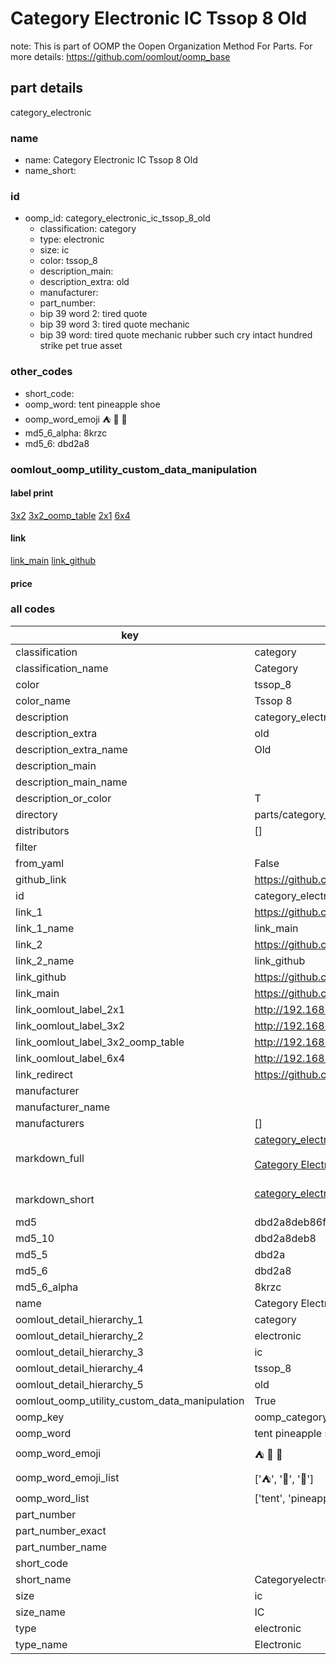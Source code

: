 # Category Electronic IC Tssop 8 Old  

note: This is part of OOMP the Oopen Organization Method For Parts. For more details: https://github.com/oomlout/oomp_base

##  part details
  



category_electronic



### name
* name: Category Electronic IC Tssop 8 Old
* name_short: 
### id
* oomp_id: category_electronic_ic_tssop_8_old
  * classification: category
  * type: electronic
  * size: ic
  * color: tssop_8
  * description_main: 
  * description_extra: old
  * manufacturer: 
  * part_number: 
  * bip 39 word 2: tired quote
  * bip 39 word 3: tired quote mechanic
  * bip 39 word: tired quote mechanic rubber such cry intact hundred strike pet true asset

### other_codes
* short_code: 
* oomp_word: tent pineapple shoe
* oomp_word_emoji :tent: :pineapple: :shoe:
* md5_6_alpha: 8krzc
* md5_6: dbd2a8






### oomlout_oomp_utility_custom_data_manipulation
#### label print
[3x2](http://192.168.1.245:1112/?label=oomp%208krzc)
[3x2_oomp_table](http://192.168.1.108:1112/?label=oomp%208krzc)
[2x1](http://192.168.1.242:1112/?label=oomp%208krzc)
[6x4](http://192.168.1.55:1112/?label=oomp%208krzc)    

#### link

[link_main](https://github.com/oomlout/oomlout_oomp_version_1_messy/tree/main/parts/category_electronic_ic_tssop_8_old) [link_github](https://github.com/oomlout/oomlout_oomp_version_1_messy/tree/main/parts/category_electronic_ic_tssop_8_old)                             

#### price







### all codes 
| key | value |  
| --- | --- |  
| classification | category |  
| classification_name | Category |  
| color | tssop_8 |  
| color_name | Tssop 8 |  
| description | category_electronic |  
| description_extra | old |  
| description_extra_name | Old |  
| description_main |  |  
| description_main_name |  |  
| description_or_color | T  |  
| directory | parts/category_electronic_ic_tssop_8_old |  
| distributors | [] |  
| filter |  |  
| from_yaml | False |  
| github_link | https://github.com/oomlout/oomlout_oomp_part_src/tree/main/parts/category_electronic_ic_tssop_8_old |  
| id | category_electronic_ic_tssop_8_old |  
| link_1 | https://github.com/oomlout/oomlout_oomp_version_1_messy/tree/main/parts/category_electronic_ic_tssop_8_old |  
| link_1_name | link_main |  
| link_2 | https://github.com/oomlout/oomlout_oomp_version_1_messy/tree/main/parts/category_electronic_ic_tssop_8_old |  
| link_2_name | link_github |  
| link_github | https://github.com/oomlout/oomlout_oomp_version_1_messy/tree/main/parts/category_electronic_ic_tssop_8_old |  
| link_main | https://github.com/oomlout/oomlout_oomp_version_1_messy/tree/main/parts/category_electronic_ic_tssop_8_old |  
| link_oomlout_label_2x1 | http://192.168.1.242:1112/?label=oomp%208krzc |  
| link_oomlout_label_3x2 | http://192.168.1.245:1112/?label=oomp%208krzc |  
| link_oomlout_label_3x2_oomp_table | http://192.168.1.108:1112/?label=oomp%208krzc |  
| link_oomlout_label_6x4 | http://192.168.1.55:1112/?label=oomp%208krzc |  
| link_redirect | https://github.com/oomlout/oomlout_oomp_version_1_messy/tree/main/parts/category_electronic_ic_tssop_8_old |  
| manufacturer |  |  
| manufacturer_name |  |  
| manufacturers | [] |  
| markdown_full | [category_electronic_ic_tssop_8_old](none)<br>[](none)<br>[Category Electronic Ic Tssop 8 Old](none)<br><br> |  
| markdown_short | [category_electronic_ic_tssop_8_old](none)<br><br> |  
| md5 | dbd2a8deb86f2eb0d4ec3bcd146c0715 |  
| md5_10 | dbd2a8deb8 |  
| md5_5 | dbd2a |  
| md5_6 | dbd2a8 |  
| md5_6_alpha | 8krzc |  
| name | Category Electronic IC Tssop 8 Old |  
| oomlout_detail_hierarchy_1 | category |  
| oomlout_detail_hierarchy_2 | electronic |  
| oomlout_detail_hierarchy_3 | ic |  
| oomlout_detail_hierarchy_4 | tssop_8 |  
| oomlout_detail_hierarchy_5 | old |  
| oomlout_oomp_utility_custom_data_manipulation | True |  
| oomp_key | oomp_category_electronic_ic_tssop_8_old |  
| oomp_word | tent pineapple shoe |  
| oomp_word_emoji | :tent: :pineapple: :shoe: |  
| oomp_word_emoji_list | [':tent:', ':pineapple:', ':shoe:'] |  
| oomp_word_list | ['tent', 'pineapple', 'shoe'] |  
| part_number |  |  
| part_number_exact |  |  
| part_number_name |  |  
| short_code |  |  
| short_name | Categoryelectronic |  
| size | ic |  
| size_name | IC |  
| type | electronic |  
| type_name | Electronic |  
